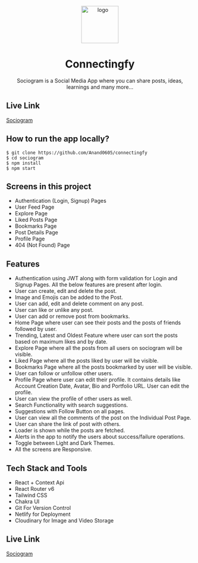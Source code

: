 <div align="center">
  <br/>
  <img src="./public/favicon.ico" height="100" width="100" alt="logo"/>
  <h1>Connectingfy</h1>
  <p>
    Sociogram is a Social Media App where you can share posts, ideas, learnings and many more...
  </p>
 </div>

## Live Link

[Sociogram](https://connetingfy.netlify.app/)

## How to run the app locally?

```
$ git clone https://github.com/Anand0605/connectingfy
$ cd sociogram
$ npm install
$ npm start
```

## Screens in this project

- Authentication (Login, Signup) Pages
- User Feed Page
- Explore Page
- Liked Posts Page
- Bookmarks Page
- Post Details Page
- Profile Page
- 404 (Not Found) Page

## Features

- Authentication using JWT along with form validation for Login and Signup Pages. All the below features are present
  after login.
- User can create, edit and delete the post.
- Image and Emojis can be added to the Post.
- User can add, edit and delete comment on any post.
- User can like or unlike any post.
- User can add or remove post from bookmarks.
- Home Page where user can see their posts and the posts of friends followed by user.
- Trending, Latest and Oldest Feature where user can sort the posts based on maximum likes and by date.
- Explore Page where all the posts from all users on sociogram will be visible.
- Liked Page where all the posts liked by user will be visible.
- Bookmarks Page where all the posts bookmarked by user will be visible.
- User can follow or unfollow other users.
- Profile Page where user can edit their profile. It contains details like Account Creation Date, Avatar, Bio and
  Portfolio URL. User can edit the profile.
- User can view the profile of other users as well.
- Search Functionality with search suggestions.
- Suggestions with Follow Button on all pages.
- User can view all the comments of the post on the Individual Post Page.
- User can share the link of post with others.
- Loader is shown while the posts are fetched.
- Alerts in the app to notify the users about success/failure operations.
- Toggle between Light and Dark Themes.
- All the screens are Responsive.

## Tech Stack and Tools

- React + Context Api
- React Router v6
- Tailwind CSS
- Chakra UI
- Git For Version Control
- Netlify for Deployment
- Cloudinary for Image and Video Storage

## Live Link

[Sociogram](https://connetingfy.netlify.app/)

